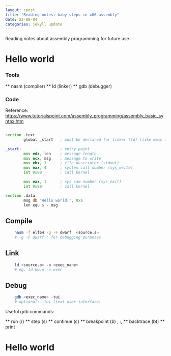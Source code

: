 ```yaml
---
layout: cpost
title: "Reading notes: baby steps in x86 assembly"
date: 22-08-04
categories: jekyll update
---
```




Reading notes about assembly programming for future use.


# Hello world

### Tools

** nasm  (compiler)
** ld (linker)
** gdb (debugger)


### Code

Reference: https://www.tutorialspoint.com/assembly_programming/assembly_basic_syntax.htm

```asm

section .text
        global _start   ; must be declared for linker (ld) (like main function)

_start:                 ; entry point
        mov edx, len    ; message length
        mov ecx, msg    ; message to write
        mov ebx, 1      ; file descriptor (stdout)
        mov eax, 4      ; system call number (sys_write)
        int 0x80        ; call kernel

        mov eax, 1      ; sys cam number (sys_exit)
        int 0x80        ; call kernel

section .data
        msg db 'Hello world|', 0xa
        len equ $ - msg    
```

## Compile

```bash
    nasm -f elf64 -g -F dwarf  <source.s> 
    # -g -F dwarf : for debugging purposes
```

## Link

```bash
    ld <source.o> -o <exec_nane>
    # eg. ld hw.o -o exec
```

## Debug

```bash
    gdb <exec_name> -tui
    # optional: -tui (text user interface)
```

Useful gdb commands:

** run (r)
** step (s)
** continue (c)
** breakpoint (b) <funcname>, <filename>:<line>, <line>
** backtrace (bt)
** print <var>


# Hello world









